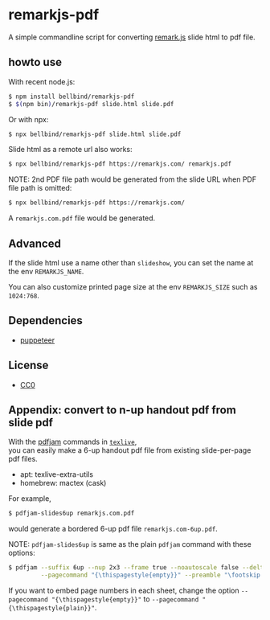 # remarkjs-pdf

A simple commandline script for converting 
[remark.js](https://github.com/gnab/remark) slide html to pdf file.

## howto use

With recent node.js:

```sh
$ npm install bellbind/remarkjs-pdf
$ $(npm bin)/remarkjs-pdf slide.html slide.pdf
```

Or with npx:

```sh
$ npx bellbind/remarkjs-pdf slide.html slide.pdf
```

Slide html as a remote url also works:

```sh
$ npx bellbind/remarkjs-pdf https://remarkjs.com/ remarkjs.pdf
```

NOTE: 2nd PDF file path would be generated from the slide URL 
when PDF file path is omitted:

```sh
$ npx bellbind/remarkjs-pdf https://remarkjs.com/
```

A `remarkjs.com.pdf` file would be generated.

## Advanced

If the slide html use a name other than `slideshow`, 
you can set the name at the env `REMARKJS_NAME`.

You can also customize printed page size at the env
`REMARKJS_SIZE` such as `1024:768`.

## Dependencies

- [puppeteer](https://github.com/GoogleChrome/puppeteer)

## License

- [CC0](http://creativecommons.org/publicdomain/zero/1.0/)


## Appendix: convert to n-up handout pdf from slide pdf

With the [pdfjam](https://warwick.ac.uk/fac/sci/statistics/staff/academic-research/firth/software/pdfjam/) commands in [`texlive`](https://www.tug.org/texlive/),  
you can easily make a 6-up handout pdf file from existing slide-per-page pdf files.

- apt: texlive-extra-utils
- homebrew: mactex (cask)

For example, 

```bash
$ pdfjam-slides6up remarkjs.com.pdf
```

would generate a bordered 6-up pdf file `remarkjs.com-6up.pdf`.

NOTE: `pdfjam-slides6up` is same as the plain `pdfjam` command with these options:

```bash
$ pdfjam --suffix 6up --nup 2x3 --frame true --noautoscale false --delta "0.2cm 0.3cm" --scale 0.95 \
         --pagecommand "{\thispagestyle{empty}}" --preamble "\footskip 2.7cm" remarkjs.com.pdf
```

If you want to embed page numbers in each sheet, 
change the option `--pagecommand "{\thispagestyle{empty}}"` to
`--pagecommand "{\thispagestyle{plain}}"`.
